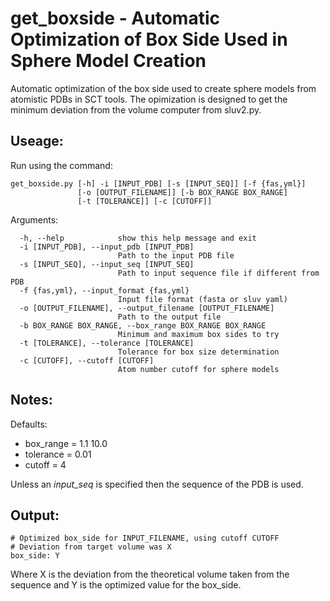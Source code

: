 get_boxside - Automatic Optimization of Box Side Used in Sphere Model Creation
==============================================================================

Automatic optimization of the box side used to create sphere models from
atomistic PDBs in SCT tools.
The opimization is designed to get the minimum deviation from the volume 
computer from sluv2.py.

Useage:
-------

Run using the command:

~~~~~~~
get_boxside.py [-h] -i [INPUT_PDB] [-s [INPUT_SEQ]] [-f {fas,yml}]
               [-o [OUTPUT_FILENAME]] [-b BOX_RANGE BOX_RANGE]
               [-t [TOLERANCE]] [-c [CUTOFF]]

~~~~~~~

Arguments:

~~~~~~~
  -h, --help            show this help message and exit
  -i [INPUT_PDB], --input_pdb [INPUT_PDB]
                        Path to the input PDB file
  -s [INPUT_SEQ], --input_seq [INPUT_SEQ]
                        Path to input sequence file if different from PDB
  -f {fas,yml}, --input_format {fas,yml}
                        Input file format (fasta or sluv yaml)
  -o [OUTPUT_FILENAME], --output_filename [OUTPUT_FILENAME]
                        Path to the output file
  -b BOX_RANGE BOX_RANGE, --box_range BOX_RANGE BOX_RANGE
                        Minimum and maximum box sides to try
  -t [TOLERANCE], --tolerance [TOLERANCE]
                        Tolerance for box size determination
  -c [CUTOFF], --cutoff [CUTOFF]
                        Atom number cutoff for sphere models
~~~~~~~

Notes:
------

Defaults:

+ box_range = 1.1 10.0
+ tolerance = 0.01
+ cutoff = 4

Unless an *input_seq* is specified then the sequence of the PDB is used.

Output:
-------

~~~~~~~
# Optimized box_side for INPUT_FILENAME, using cutoff CUTOFF
# Deviation from target volume was X
box_side: Y
~~~~~~~

Where X is the deviation from the theoretical volume taken from the sequence 
and Y is the optimized value for the box_side.
